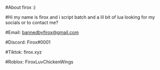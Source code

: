 #About firox :)

#Hi my name is firox and i script batch and a lil bit of lua looking for my socials or to contact me?

#Email: bannedbyfirox@gmail.com

#Discord: Firox#0001

#Tiktok: firox.xyz

#Roblox: FiroxLuvChickenWings
